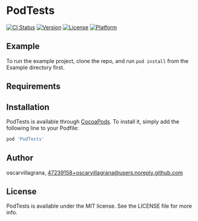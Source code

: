 # PodTests

[![CI Status](https://img.shields.io/travis/oscarvillagrana/PodTests.svg?style=flat)](https://travis-ci.org/oscarvillagrana/PodTests)
[![Version](https://img.shields.io/cocoapods/v/PodTests.svg?style=flat)](https://cocoapods.org/pods/PodTests)
[![License](https://img.shields.io/cocoapods/l/PodTests.svg?style=flat)](https://cocoapods.org/pods/PodTests)
[![Platform](https://img.shields.io/cocoapods/p/PodTests.svg?style=flat)](https://cocoapods.org/pods/PodTests)

## Example

To run the example project, clone the repo, and run `pod install` from the Example directory first.

## Requirements

## Installation

PodTests is available through [CocoaPods](https://cocoapods.org). To install
it, simply add the following line to your Podfile:

```ruby
pod 'PodTests'
```

## Author

oscarvillagrana, 47239158+oscarvillagrana@users.noreply.github.com

## License

PodTests is available under the MIT license. See the LICENSE file for more info.
